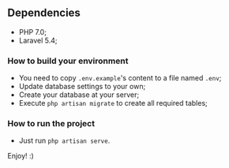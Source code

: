 ## Dependencies
- PHP 7.0;
- Laravel 5.4;

### How to build your environment
- You need to copy `.env.example`'s content to a file named `.env`;
- Update database settings to your own;
- Create your database at your server;
- Execute `php artisan migrate` to create all required tables;

### How to run the project
- Just run `php artisan serve`.

Enjoy! :)